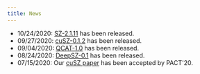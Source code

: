 ```yaml
---
title: News
---
```


- 10/24/2020: [SZ-2.1.11](https://github.com/szcompressor/SZ/releases/download/v2.1.11/SZ-2.1.11.tar.gz) has been released.
- 09/27/2020: [cuSZ-0.1.2](https://github.com/szcompressor/cuSZ/releases/download/v0.1.2/cuSZ-0.1.2.tar.gz) has been released. 
- 09/04/2020: [QCAT-1.0](https://github.com/szcompressor/qcat/releases/download/v1.0/qcat-1.0.tar.gz) has been released. 
- 08/24/2020: [DeepSZ-0.1](https://github.com/szcompressor/DeepSZ/releases/download/v0.1/DeepSZ-0.1.tar.gz) has been released.
- 07/15/2020: Our [cuSZ paper](https://arxiv.org/abs/2007.09625) has been accepted by PACT'20.
